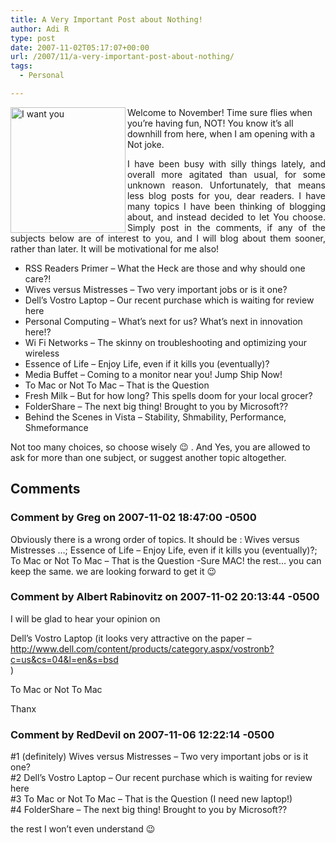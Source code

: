```yaml
---
title: A Very Important Post about Nothing!
author: Adi R
type: post
date: 2007-11-02T05:17:07+00:00
url: /2007/11/a-very-important-post-about-nothing/
tags:
  - Personal

---
```

<img id="id" style="border-right: 0px; border-top: 0px; border-left: 0px; border-bottom: 0px" height="201" alt="I want you" src="/uploads/2007/11/i-want-you.jpg?resize=184%2C201" width="184" align="left" border="0" data-recalc-dims="1" /> Welcome to November! Time sure flies when you&#8217;re having fun, NOT! You know it&#8217;s all downhill from here, when I am opening with a Not joke. 

<p align="justify">
  I have been busy with silly things lately, and overall more agitated than usual, for some unknown reason. Unfortunately, that means less blog posts for you, dear readers. I have many topics I have been thinking of blogging about, and instead decided to let You choose. Simply post in the comments, if any of the subjects below are of interest to you, and I will blog about them sooner, rather than later. It will be motivational for me also!
</p>

  * RSS Readers Primer &#8211; What the Heck are those and why should one care?!
  * Wives versus Mistresses &#8211; Two very important jobs or is it one?
  * Dell&#8217;s Vostro Laptop &#8211; Our recent purchase which is waiting for review here
  * Personal Computing &#8211; What&#8217;s next for us? What&#8217;s next in innovation here!?
  * Wi Fi Networks &#8211; The skinny on troubleshooting and optimizing your wireless
  * Essence of Life &#8211; Enjoy Life, even if it kills you (eventually)?
  * Media Buffet &#8211; Coming to a monitor near you! Jump Ship Now!
  * To Mac or Not To Mac &#8211; That is the Question
  * Fresh Milk &#8211; But for how long? This spells doom for your local grocer?
  * FolderShare &#8211; The next big thing! Brought to you by Microsoft??
  * Behind the Scenes in Vista &#8211; Stability, Shmability, Performance, Shmeformance

Not too many choices, so choose wisely 😉 . And Yes, you are allowed to ask for more than one subject, or suggest another topic altogether.

## Comments

### Comment by Greg on 2007-11-02 18:47:00 -0500
Obviously there is a wrong order of topics. It should be : Wives versus Mistresses &#8230;; Essence of Life &#8211; Enjoy Life, even if it kills you (eventually)?; To Mac or Not To Mac &#8211; That is the Question -Sure MAC! the rest&#8230; you can keep the same. we are looking forward to get it 😉

### Comment by Albert Rabinovitz on 2007-11-02 20:13:44 -0500
I will be glad to hear your opinion on

Dell’s Vostro Laptop (it looks very attractive on the paper &#8211; <a href="http://www.dell.com/content/products/category.aspx/vostronb?c=us&#038;cs=04&#038;l=en&#038;s=bsd" rel="nofollow ugc">http://www.dell.com/content/products/category.aspx/vostronb?c=us&cs=04&l=en&s=bsd</a>  
)

To Mac or Not To Mac

Thanx

### Comment by RedDevil on 2007-11-06 12:22:14 -0500
#1 (definitely) Wives versus Mistresses &#8211; Two very important jobs or is it one?  
#2 Dell’s Vostro Laptop &#8211; Our recent purchase which is waiting for review here  
#3 To Mac or Not To Mac &#8211; That is the Question (I need new laptop!)  
#4 FolderShare &#8211; The next big thing! Brought to you by Microsoft?? 

the rest I won&#8217;t even understand 😉